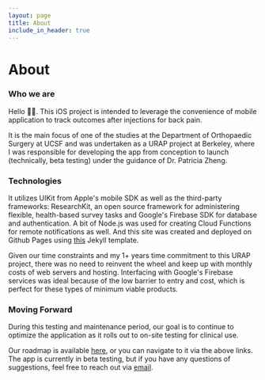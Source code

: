 ```yaml
---
layout: page
title: About
include_in_header: true
---
```


# About

### Who we are

Hello 👋🏻. This iOS project is intended to leverage the convenience of mobile application to track outcomes after injections for back pain.

It is the main focus of one of the studies at the Department of Orthopaedic Surgery at UCSF and was undertaken as a URAP project at Berkeley, where I was responsible for developing the app from conception to launch (technically, beta testing) under the guidance of Dr. Patricia Zheng.

### Technologies

It utilizes UIKit from Apple's mobile SDK as well as the third-party frameworks: ResearchKit, an open source framework for administering flexible, health-based survey tasks and Google's Firebase SDK for database and authentication. A bit of Node.js was used for creating Cloud Functions for remote notifications as well. And this site was created and deployed on Github Pages using [this](https://github.com/emilbaehr/automatic-app-landing-page) Jekyll template.

Given our time constraints and my 1+ years time commitment to this URAP project, there was no need to reinvent the wheel and keep up with monthly costs of web servers and hosting. Interfacing with Google's Firebase services was ideal because of the low barrier to entry and cost, which is perfect for these types of minimum viable products.

### Moving Forward

During this testing and maintenance period, our goal is to continue to optimize the application as it rolls out to on-site testing for clinical use.

Our roadmap is available [here](/roadmap), or you can navigate to it via the above links. The app is currently in beta testing, but if you have any questions of suggestions, feel free to reach out via [email](mailto:ucsf.atlasapp@gmail.com).
